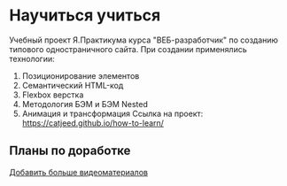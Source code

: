 # Научиться учиться
Учебный проект Я.Практикума курса "ВЕБ-разработчик" по созданию типового одностраничного сайта. При создании применялись технологии:
1. Позиционирование элементов
2. Семантический HTML-код
3. Flexbox верстка
4. Методология БЭМ и БЭМ Nested
5. Анимация и трансформация
Ссылка на проект: https://catjeed.github.io/how-to-learn/
## Планы по доработке
[Добавить больше видеоматериалов](https://rebrand.ly/r1ckr0l13r)
